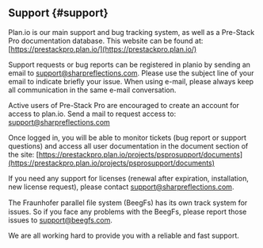## Support {#support}

Plan.io is our main support and bug tracking system, as well as a Pre-Stack Pro documentation database. This website can be found at: [https://prestackpro.plan.io/](https://prestackpro.plan.io/)

Support requests or bug reports can be registered in planio by sending an email to support@sharpreflections.com. Please use the subject line of your email to indicate briefly your issue. When using e-mail, please always keep all communication in the same e-mail conversation.

Active users of Pre-Stack Pro are encouraged to create an account for access to plan.io. Send a mail to request access to: support@sharpreflections.com

Once logged in, you will be able to monitor tickets (bug report or support questions) and access all user documentation in the document section of the site: [https://prestackpro.plan.io/projects/psprosupport/documents](https://prestackpro.plan.io/projects/psprosupport/documents)

If you need any support for licenses (renewal after expiration, installation, new license request), please contact support@sharpreflections.com.

The Fraunhofer parallel ﬁle system (BeegFs) has its own track system for issues. So if you face any problems with the BeegFs, please report those issues to support@beegfs.com.

We are all working hard to provide you with a reliable and fast support.